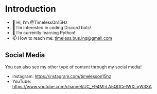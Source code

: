 # Introduction
- 👋 Hi, I’m @TimelessOn15Hz
- 👀 I’m interested in coding Discord bots!
- 🌱 I’m currently learning Python!
- 📫 How to reach me: timeless.bus.inq@gmail.com
## Social Media
You can also see my other type of content through my social media!
- Instagram: https://instagram.com/timelesson15hz
- YouTube: https://www.youtube.com/channel/UC_E94MhLA5QDCefWXLqW33A
